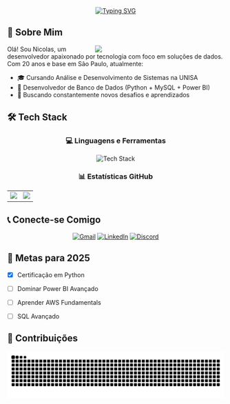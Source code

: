 <div align="center">
  <a href="https://git.io/typing-svg">
    <img src="https://readme-typing-svg.demolab.com?font=Fira+Code&weight=600&size=32&duration=4000&pause=1000&color=FF00F6&center=true&vCenter=true&width=540&lines=%F0%9F%9A%80+Welcome+to+my+profile!+%F0%9F%8E%89;%F0%9F%92%BB+Full-Stack+Developer+%7C+Data+Enthusiast;" alt="Typing SVG">
  </a>
</div>

## 🌟 Sobre Mim

<p align="center">
  <img align="right" width="300" src="https://media0.giphy.com/media/v1.Y2lkPTc5MGI3NjExY2ZzYnluZmR6OXVlZmowbW1mbzRiMGhyODExczA3ejZyc3owazdpMSZlcD12MV9pbnRlcm5hbF9naWZfYnlfaWQmY3Q9Zw/a692I53FP9XtvM4YCc/giphy.gif">
  
  Olá! Sou Nicolas, um desenvolvedor apaixonado por tecnologia com foco em soluções de dados. Com 20 anos e base em São Paulo, atualmente:
  
  - 🎓 Cursando Análise e Desenvolvimento de Sistemas na UNISA
  - 💼 Desenvolvedor de Banco de Dados (Python + MySQL + Power BI)
  - 🚀 Buscando constantemente novos desafios e aprendizados
 
</p>

## 🛠 Tech Stack

<div align="center">
  
  ### 💻 Linguagens e Ferramentas
  
  <img src="https://skillicons.dev/icons?i=python,mysql,java,html,css,github,vscode,powerbi" alt="Tech Stack" />
  
  ### 📊 Estatísticas GitHub
  
  <table>
    <tr>
      <td><img height="175em" src="https://github-readme-stats.vercel.app/api?username=nicolaspsilva6&show_icons=true&theme=dracula&include_all_commits=true&count_private=true&hide_border=true"/></td>
      <td><img height="175em" src="https://github-readme-stats.vercel.app/api/top-langs/?username=nicolaspsilva6&layout=compact&langs_count=7&theme=dracula&hide_border=true"/></td>
    </tr>
   
  </table>
</div>


## 📞 Conecte-se Comigo

<div align="center">
  
  [![Gmail](https://img.shields.io/badge/Gmail-D14836?style=for-the-badge&logo=gmail&logoColor=white)](mailto:Nicolas.pinheiro7@gmail.com)
  [![LinkedIn](https://img.shields.io/badge/LinkedIn-0077B5?style=for-the-badge&logo=linkedin&logoColor=white)](https://www.linkedin.com/in/nicolaspinheirodasilva)
  [![Discord](https://img.shields.io/badge/Discord-5865F2?style=for-the-badge&logo=discord&logoColor=white)](https://discordapp.com/users/seuID)

  
</div>

## 🎯 Metas para 2025

- [x] Certificação em Python
- [ ] Dominar Power BI Avançado
- [ ] Aprender AWS Fundamentals
- [ ] SQL Avançado


## 🐍 Contribuições

<picture>
  <source media="(prefers-color-scheme: dark)" srcset="https://raw.githubusercontent.com/nicolaspsilva6/nicolaspsilva6/output/github-contribution-grid-snake-dark.svg" />
  <source media="(prefers-color-scheme: light)" srcset="https://raw.githubusercontent.com/nicolaspsilva6/nicolaspsilva6/output/github-contribution-grid-snake.svg" />
  <img alt="github contribution grid snake animation" src="https://raw.githubusercontent.com/nicolaspsilva6/nicolaspsilva6/output/github-contribution-grid-snake.svg" />
</picture>

